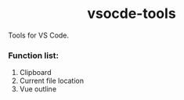 <p>
  <h1 align="center">vsocde-tools</h1>
</p>

Tools for VS Code.

### Function list:

1. Clipboard
2. Current file location
3. Vue outline